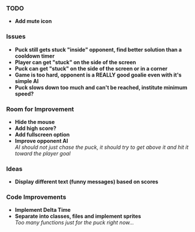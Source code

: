 ### TODO
- **Add mute icon**

### Issues
- **Puck still gets stuck "inside" opponent, find better solution than a cooldown timer**
- **Player can get "stuck" on the side of the screen**
- **Puck can get "stuck" on the side of the screen or in a corner**
- **Game is too hard, opponent is a REALLY good goalie even with it's simple AI**
- **Puck slows down too much and can't be reached, institute minimum speed?**

### Room for Improvement
- **Hide the mouse**
- **Add high score?**
- **Add fullscreen option**
- **Improve opponent AI**  
  *AI should not just chase the puck, it should try to get above it and hit it toward the player goal*

### Ideas
- **Display different text (funny messages) based on scores**

### Code Improvements
- **Implement Delta Time**
- **Separate into classes, files and implement sprites**  
  *Too many functions just for the puck right now...*
  
